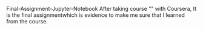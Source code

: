  Final-Assignment-Jupyter-Notebook
 After taking course "" with Coursera, It is the final assignmentwhich is evidence to make me sure that I learned from the course.
